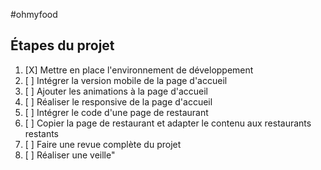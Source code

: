 #ohmyfood

## Étapes du projet
1. [X] Mettre en place l'environnement de développement
2. [ ] Intégrer la version mobile de la page d'accueil
3. [ ] Ajouter les animations à la page d'accueil
4. [ ] Réaliser le responsive de la page d'accueil
5. [ ] Intégrer le code d'une page de restaurant
6. [ ] Copier la page de restaurant et adapter le contenu aux restaurants restants
7. [ ] Faire une revue complète du projet
8. [ ] Réaliser une veille"